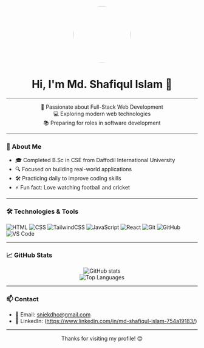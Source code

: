 <p align="center">
  <img src="https://i.ibb.co/jvk29S0L/cartoon-laptop.jpg" width="150" height="150" style="border-radius: 50%;" />
</p>
<h1 align="center">Hi, I'm Md. Shafiqul Islam 👋</h1>

---

<p align="center">
  🚀 Passionate about Full-Stack Web Development <br>
  💻 Exploring modern web technologies <br>
  📚 Preparing for roles in software development <br>
</p>

---

### 🧠 About Me

- 🎓 Completed B.Sc in CSE from Daffodil International University
- 🔍 Focused on building real-world applications
- 🛠️ Practicing daily to improve coding skills
- ⚡ Fun fact: Love watching football and cricket

---

### 🛠️ Technologies & Tools

![HTML](https://img.shields.io/badge/-HTML5-E34F26?logo=html5&logoColor=fff)
![CSS](https://img.shields.io/badge/-CSS3-1572B6?logo=css3&logoColor=fff)
![TailwindCSS](https://img.shields.io/badge/-TailwindCSS-38B2AC?logo=tailwind-css&logoColor=fff)
![JavaScript](https://img.shields.io/badge/-JavaScript-F7DF1E?logo=javascript&logoColor=000)
![React](https://img.shields.io/badge/-React-61DAFB?logo=react&logoColor=000)
![Git](https://img.shields.io/badge/-Git-F05032?logo=git&logoColor=fff)
![GitHub](https://img.shields.io/badge/-GitHub-181717?logo=github&logoColor=fff)
![VS Code](https://img.shields.io/badge/-VSCode-007ACC?logo=visual-studio-code&logoColor=fff)

---

### 📈 GitHub Stats

<p align="center">
  <img src="https://github-readme-stats.vercel.app/api?username=sniekdho&show_icons=true&theme=tokyonight" alt="GitHub stats">
  <br>
  <img src="https://github-readme-stats.vercel.app/api/top-langs/?username=sniekdho&layout=compact&theme=tokyonight" alt="Top Languages">
</p>

---

### 📫 Contact

- 📧 Email: sniekdho@gmail.com
- 🔗 LinkedIn: (https://www.linkedin.com/in/md-shafiqul-islam-754a19183/)

---

<p align="center">
  Thanks for visiting my profile! 😊
</p>
